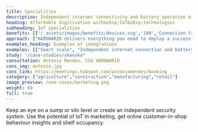 ```yaml
---
title: Specialities
description: Independent internet connectivity and battery operation bring a whole new range of possibilities and opportunities for disruption.
heading: Affordable digitisation with&nbsp;IoT&nbsp;technologies
subheading: IoT specialities
benefits: [['/_assets/images/benefits/devices.svg','100','Connection from anywhere','The LPWAN networks have made it possible to connect devices from anywhere and communicate with low power consumption.'],['/_assets/images/benefits/batteries.svg','100','Long battery life','LPWAN support and superb power management of our devices mean years of battery operation.'],['/_assets/images/benefits/scalable.svg','100','Easy integration','We support a variety of interfaces and protocols and provide API. Partners can take advantage of open SDK and develop a firmware.']]
approach: ["HARDWARIO delivers everything you need to deploy a successful IoT project - from devices to cloud environments and APIs.","Our products and services include IoT devices and sensors, easily connected from anywhere to the Internet via LPWAN networks, connectivity, cloud-based device management and APIs for integration with other systems."]
examples_heading: Examples of integrations
examples: [["Smart scale", "Independent internet connection and battery power. Product quantity and volume data or marketing data on customer behaviour at the shelf."],["Distance measurement", "Ultrasonic distance measurement determines the level of a sump, well or the amount of material in a silo."],["Security Systems", "Detection of motion, tampering, door openings, gas leaks, battery operation, and internet connectivity brings many new opportunities."]]
study: "/case-studies/skanska"
consultation: Antonio Mendes, CSO HARDWARIO
cons_img: antonio.jpg
cons_link: https://meetings.hubspot.com/antoniomendes/booking
category: ["agriculture","construction","manufacturing","retail"]
image_preview: /use-cases/marketing.png
weight: 60
full: true
---
```


Keep an eye on a sump or silo level or create an independent security system. Use the potential of IoT in marketing, get online customer-in-shop behaviour insights and shelf occupancy.
